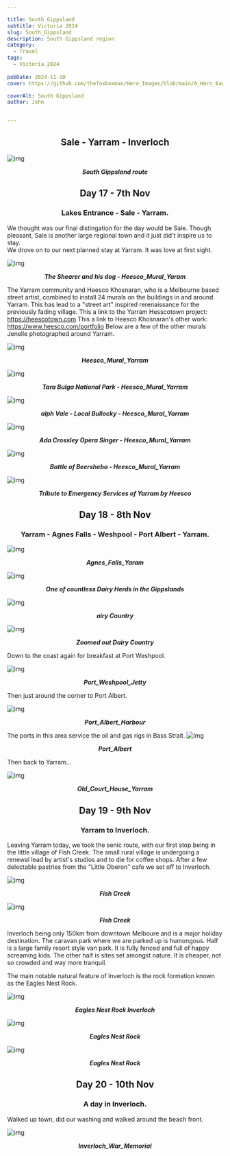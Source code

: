```yaml
---

title: South Gippsland
subtitle: Victoria 2024
slug: South_Gippsland
description: South Gippsland region
category:
  - Travel
tags:
  - Victoria_2024
  
pubDate: 2024-11-10
cover: https://github.com/thefoxboxman/Hero_Images/blob/main/A_Hero_Eagles_Nest_Rock_Inverloch_2_P1064786-Edit-Edit.jpg?raw=true?w=1960&h=1102&auto=format&fit=crop&q=60&ixlib=rb-4.0.3

coverAlt: South Gippsland
author: John


---
```


<h2 style="text-align:center; "> Sale - Yarram - Inverloch </h2>

![img](../../Images/South_Gippsland/Map_South_Gippsland.jpg)
***<p style="text-align:center; ">South Gippsland route </p>***

<h2 style="text-align:center; "> Day 17 - 7th Nov</h2>

<h3 style="text-align:center; "> Lakes Entrance - Sale - Yarram. </h3>


 We thought was our final distingation for the day would be Sale. Though pleasant, Sale is another large regional town and it just did't inspire us to stay.
<br />
We drove on to our next planned stay at Yarram. It was love at first sight.


![img](../../Images/South_Gippsland/Heesco_Mural_Yaram_2_P1064710.jpg)
 ***<p style="text-align:center; "> The Shearer and his dog - Heesco_Mural_Yaram </p>***

The Yarram community and Heesco Khosnaran, who is a Melbourne based street artist, combined to install 24 murals on the buildings in and around Yarram. This has lead to a "street art" inspired rerenaissance for the previously fading village.
This a link to the Yarram Hesscotown project: https://heescotown.com
This a link to Heesco Khosnaran's other work: https://www.heesco.com/portfolio 
Below are a few of the other murals Jenelle photographed around Yarram.

![img](../../Images/South_Gippsland/Heesco_Mural_Yaram_3_P1064716.jpg)
 ***<p style="text-align:center; "> Heesco_Mural_Yarram </p>***


![img](../../Images/South_Gippsland/Heesco_Mural_Yaram_5_P1064765.jpg)
 ***<p style="text-align:center; "> Tara Bulga National Park - Heesco_Mural_Yarram </p>***

![img](../../Images/South_Gippsland/Heesco_Mural_Yaram_1_P1064705.jpg)
 ***<p style="text-align:center; "> alph Vale - Local Bullocky - Heesco_Mural_Yarram </p>***

![img](../../Images/South_Gippsland/Heesco_Mural_Yaram_4_P1064754.jpg)
 ***<p style="text-align:center; "> Ada Crossley Opera Singer - Heesco_Mural_Yarram </p>***


![img](../../Images/South_Gippsland/Heesco_Mural_Yaram_6_P1064769.jpg)
 ***<p style="text-align:center; "> Battle of Beersheba - Heesco_Mural_Yarram </p>***

![img](../../Images/South_Gippsland/Heesco_Mural_Yaram_Story_P1064719.jpg)
 ***<p style="text-align:center; "> Tribute to Emergency Services of Yarram by Heesco </p>***


<h2 style="text-align:center; "> Day 18 - 8th Nov</h2>

<h3 style="text-align:center; "> Yarram - Agnes Falls - Weshpool - Port Albert - Yarram. </h3>

![img](../../Images/South_Gippsland/Agnes_Falls_Yaram.jpg)
 ***<p style="text-align:center; "> Agnes_Falls_Yaram </p>***
 
![img](../../Images/South_Gippsland/Dairy_Herd_Yaram_P1411859.jpg)
 ***<p style="text-align:center; "> One of countless Dairy Herds in the Gippslands </p>***

 
![img](../../Images/South_Gippsland/Dairy_Country_Yaram_P1411854.jpg)
 ***<p style="text-align:center; "> airy Country </p>***


![img](../../Images/South_Gippsland/Dairy_Country_Yaram_2_P1411864-Pano.jpg)
 ***<p style="text-align:center; "> Zoomed out Dairy Country </p>***


Down to the coast again for breakfast at Port Weshpool.

![img](../../Images/South_Gippsland/Port_Weshpool_Jetty_P1064731.jpg)
 ***<p style="text-align:center; "> Port_Weshpool_Jetty</p>***

 
Then just around the corner to Port Albert.

![img](../../Images/South_Gippsland/Port_Albert_Harbour.jpg)
 ***<p style="text-align:center; "> Port_Albert_Harbour </p>***

 The ports in this area service the oil and gas rigs in Bass Strait.
![img](../../Images/South_Gippsland/Port_Albert_P1064748.jpg)
 ***<p style="text-align:center; "> Port_Albert </p>***


Then back to Yarram...
 
 ![img](../../Images/South_Gippsland/Old_Court_House_Yaram_P1064708.jpg)
 ***<p style="text-align:center; "> Old_Court_House_Yarram </p>***

 <h2 style="text-align:center; "> Day 19 - 9th Nov</h2>

<h3 style="text-align:center; "> Yarram to Inverloch. </h3>


Leaving Yarram today, we took the senic route, with our first stop being in the little village of Fish Creek. The small rural village is undergoing a renewal lead by artist's studios and to die for coffee shops. After a few delectable pastries from the "Little Oberon" cafe we set off to Inverloch.


![img](../../Images/South_Gippsland/Fish_Creek_Street_Art_P1411894.jpg)
 ***<p style="text-align:center; "> Fish Creek </p>***


![img](../../Images/South_Gippsland/Fish_Creek_Street_Art_1_P1411902.jpg)
 ***<p style="text-align:center; "> Fish Creek </p>***


Inverloch being only 150km from downtown Melboure and is a major holiday destination. The caravan park where we are parked up is humongous. Half is a large family resort style van park. It is fully fenced and full of happy screaming kids. The other half is sites set amongst nature.  It is cheaper, not so crowded and way more tranquil.
<br />

The main notable natural feature of Inverloch is the rock formation known as the Eagles Nest Rock.

![img](../../Images/South_Gippsland/Eagles_Nest_Inverloch_DSC7782.jpg)
 ***<p style="text-align:center; "> Eagles Nest Rock Inverloch </p>***

 
![img](../../Images/South_Gippsland/Eagles_Nest_Rock_Inverloch_1_P1064783.jpg)
 ***<p style="text-align:center; "> Eagles Nest Rock </p>***


![img](../../Images/South_Gippsland/A_Hero_Eagles_Nest_Rock_Inverloch_2_P1064786-Edit-Edit.jpg)
 ***<p style="text-align:center; "> Eagles Nest Rock </p>***

<h2 style="text-align:center; "> Day 20 - 10th Nov</h2>

<h3 style="text-align:center; ">  A day in Inverloch. </h3>

Walked up town, did our washing and walked around the beach front.

![img](../../Images/South_Gippsland/Inverloch_War_Memorial_P1411989.jpg)
 ***<p style="text-align:center; "> Inverloch_War_Memorial </p>***

<!-- ![img](../../Images/South_Gippsland/.jpg)
 ***<p style="text-align:center; "> Replace </p>*** -->

 <!-- ![img](../../Images/South_Gippsland/.jpg)
 ***<p style="text-align:center; "> Replace </p>*** -->